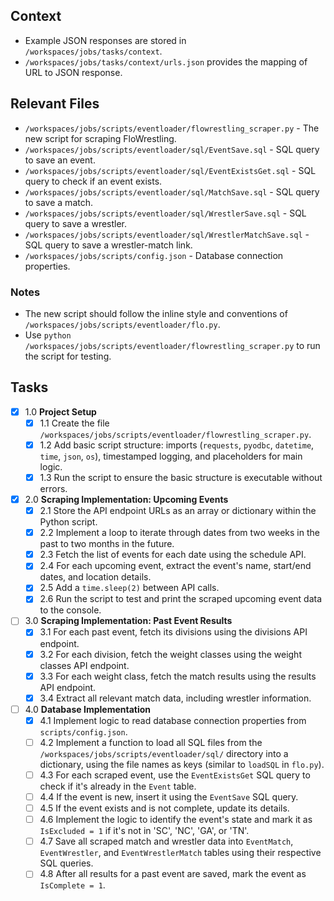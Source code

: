 ## Context

-   Example JSON responses are stored in `/workspaces/jobs/tasks/context`.
-   `/workspaces/jobs/tasks/context/urls.json` provides the mapping of URL to JSON response.

## Relevant Files

-   `/workspaces/jobs/scripts/eventloader/flowrestling_scraper.py` - The new script for scraping FloWrestling.
-   `/workspaces/jobs/scripts/eventloader/sql/EventSave.sql` - SQL query to save an event.
-   `/workspaces/jobs/scripts/eventloader/sql/EventExistsGet.sql` - SQL query to check if an event exists.
-   `/workspaces/jobs/scripts/eventloader/sql/MatchSave.sql` - SQL query to save a match.
-   `/workspaces/jobs/scripts/eventloader/sql/WrestlerSave.sql` - SQL query to save a wrestler.
-   `/workspaces/jobs/scripts/eventloader/sql/WrestlerMatchSave.sql` - SQL query to save a wrestler-match link.
-   `/workspaces/jobs/scripts/config.json` - Database connection properties.

### Notes

-   The new script should follow the inline style and conventions of `/workspaces/jobs/scripts/eventloader/flo.py`.
-   Use `python /workspaces/jobs/scripts/eventloader/flowrestling_scraper.py` to run the script for testing.

## Tasks

-   [x] 1.0 **Project Setup**
    -   [x] 1.1 Create the file `/workspaces/jobs/scripts/eventloader/flowrestling_scraper.py`.
    -   [x] 1.2 Add basic script structure: imports (`requests`, `pyodbc`, `datetime`, `time`, `json`, `os`), timestamped logging, and placeholders for main logic.
    -   [x] 1.3 Run the script to ensure the basic structure is executable without errors.
-   [x] 2.0 **Scraping Implementation: Upcoming Events**
    -   [x] 2.1 Store the API endpoint URLs as an array or dictionary within the Python script.
    -   [x] 2.2 Implement a loop to iterate through dates from two weeks in the past to two months in the future.
    -   [x] 2.3 Fetch the list of events for each date using the schedule API.
    -   [x] 2.4 For each upcoming event, extract the event's name, start/end dates, and location details.
    -   [x] 2.5 Add a `time.sleep(2)` between API calls.
    -   [x] 2.6 Run the script to test and print the scraped upcoming event data to the console.
-   [ ] 3.0 **Scraping Implementation: Past Event Results**
    -   [x] 3.1 For each past event, fetch its divisions using the divisions API endpoint.
    -   [x] 3.2 For each division, fetch the weight classes using the weight classes API endpoint.
    -   [x] 3.3 For each weight class, fetch the match results using the results API endpoint.
    -   [x] 3.4 Extract all relevant match data, including wrestler information.
-   [ ] 4.0 **Database Implementation**
    -   [x] 4.1 Implement logic to read database connection properties from `scripts/config.json`.
    -   [ ] 4.2 Implement a function to load all SQL files from the `/workspaces/jobs/scripts/eventloader/sql/` directory into a dictionary, using the file names as keys (similar to `loadSQL` in `flo.py`).
    -   [ ] 4.3 For each scraped event, use the `EventExistsGet` SQL query to check if it's already in the `Event` table.
    -   [ ] 4.4 If the event is new, insert it using the `EventSave` SQL query.
    -   [ ] 4.5 If the event exists and is not complete, update its details.
    -   [ ] 4.6 Implement the logic to identify the event's state and mark it as `IsExcluded = 1` if it's not in 'SC', 'NC', 'GA', or 'TN'.
    -   [ ] 4.7 Save all scraped match and wrestler data into `EventMatch`, `EventWrestler`, and `EventWrestlerMatch` tables using their respective SQL queries.
    -   [ ] 4.8 After all results for a past event are saved, mark the event as `IsComplete = 1`.